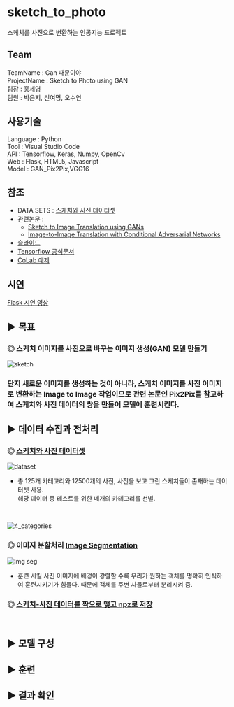 # sketch_to_photo
스케치를 사진으로 변환하는 인공지능 프로젝트

## Team
TeamName : Gan 때문이야       
ProjectName : Sketch to Photo using GAN     
팀장 : 홍세영     
팀원 : 박은지, 신여명, 오수연     

## 사용기술
Language : Python        
Tool : Visual Studio Code      
API : Tensorflow, Keras, Numpy, OpenCv        
Web : Flask, HTML5, Javascript       
Model : GAN_Pix2Pix,VGG16     

## 참조
 * DATA SETS : [스케치와 사진 데이터셋](http://sketchy.eye.gatech.edu/)       
 * 관련논문 :        
     - [Sketch to Image Translation using GANs](https://lisa.fan/Resources/SketchGAN/sketch-image-translation.pdf)      
     - [Image-to-Image Translation with Conditional Adversarial Networks](https://arxiv.org/pdf/1611.07004.pdf)       
 * [슬라이드](https://lisa.fan/Resources/SketchGAN/sketchganslides.pdf)        
 * [Tensorflow 공식문서](https://www.tensorflow.org/tutorials/generative/pix2pix)
 * [CoLab 예제](https://colab.research.google.com/github/tensorflow/docs/blob/master/site/en/tutorials/generative/pix2pix.ipynb)         
 
## 시연
[Flask 시연 영상](https://youtu.be/9ftY67cGDOA)         

## ▶ 목표   

### ◎ 스케치 이미지를 사진으로 바꾸는 이미지 생성(GAN) 모델 만들기      
![sketch](https://img1.daumcdn.net/thumb/R1280x0/?scode=mtistory2&fname=https%3A%2F%2Fblog.kakaocdn.net%2Fdn%2Fwnaed%2FbtqQIV2opBd%2F2QsiIbR9Dmz4UdnHmTX8bK%2Fimg.jpg)
<br />
### 단지 새로운 이미지를 생성하는 것이 아니라, 스케치 이미지를 사진 이미지로 변환하는 Image to Image 작업이므로 관련 논문인 Pix2Pix를 참고하여 스케치와 사진 데이터의 쌍을 만들어 모델에 훈련시킨다.         

## ▶ 데이터 수집과 전처리       

### ◎ [스케치와 사진 데이터셋](http://sketchy.eye.gatech.edu/) 
![dataset](https://img1.daumcdn.net/thumb/R1280x0/?scode=mtistory2&fname=https%3A%2F%2Fblog.kakaocdn.net%2Fdn%2FSDqup%2FbtqQKuYDzlo%2F5bGyjnufrfovOPX1NdE1J0%2Fimg.png)        
 * 총 125개 카테고리와 12500개의 사진, 사진을 보고 그린 스케치들이 존재하는 데이터셋 사용.       
해당 데이터 중 테스트를 위한 네개의 카테고리를 선별.       
<br />

![4_categories](https://img1.daumcdn.net/thumb/R1280x0/?scode=mtistory2&fname=https%3A%2F%2Fblog.kakaocdn.net%2Fdn%2FpfbB0%2FbtqQR63p7G6%2FIp6n4ms9pZW3kKKHKpFhk1%2Fimg.jpg)
<br />

### ◎ 이미지 분할처리 [Image Segmentation](https://github.com/maiorem/sketch_to_photo/blob/main/Project/pix2pix/pix2pix_imagesegmentation.py)
![img seg](https://img1.daumcdn.net/thumb/R1280x0/?scode=mtistory2&fname=https%3A%2F%2Fblog.kakaocdn.net%2Fdn%2FcCoR2m%2FbtqQXBu5omK%2FYXix5FhOgiC2O1RebGyme0%2Fimg.jpg)       
 * 훈련 시킬 사진 이미지에 배경이 강렬할 수록 우리가 원하는 객체를 명확히 인식하여 훈련시키기가 힘들다. 때문에 객체를 주변 사물로부터 분리시켜 줌.          



### ◎ [스케치-사진 데이터를 짝으로 맺고 npz로 저장](https://github.com/maiorem/sketch_to_photo/blob/main/Project/pix2pix/pix2pix_0_save_new.py)           
<br />

## ▶ 모델 구성

## ▶ 훈련

## ▶ 결과 확인


